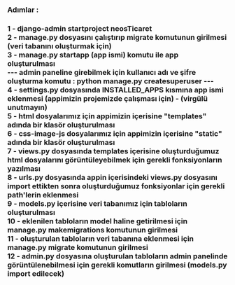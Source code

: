 <h3>Adımlar : <h3/>
1 - django-admin startproject neosTicaret <br/>
2 - manage.py dosyasını çalıştırıp migrate komutunun girilmesi (veri tabanını oluşturmak için) <br/>
3 - manage.py startapp (app ismi) komutu ile app oluşturulması <br/>
--- admin paneline girebilmek için kullanıcı adı ve şifre oluşturma komutu : python manage.py createsuperuser --- <br/>
4 - settings.py dosyasında INSTALLED_APPS kısmına app ismi eklenmesi (appimizin projemizde çalışması için) - (virgülü unutmayın) <br/>
5 - html dosyalarımız için appimizin içerisine "templates" adında bir klasör oluşturulması <br/>
6 - css-image-js dosyalarımız için appimizin içerisine "static" adında bir klasör oluşturulması <br/>
7 - views.py dosyasında templates içerisine oluşturduğumuz html dosyalarını görüntüleyebilmek için gerekli fonksiyonların yazılması <br/>
8 - urls.py dosyasında appin içerisindeki views.py dosyasını import ettikten sonra oluşturduğumuz fonksiyonlar için gerekli path'lerin eklenmesi <br/>
9 - models.py içerisine veri tabanımız için tabloların oluşturulması <br/>
10 - eklenilen tabloların model haline getirilmesi için manage.py makemigrations komutunun girilmesi <br/>
11 - oluşturulan tabloların veri tabanına eklenmesi için manage.py migrate komutunun girilmesi <br/>
12 - admin.py dosyasına oluşturulan tabloların admin panelinde görüntülenebilmesi için gerekli komutların girilmesi (models.py import edilecek)
